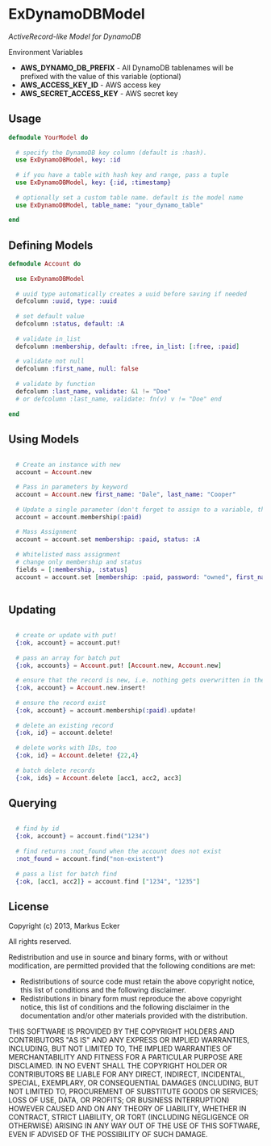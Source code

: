 ExDynamoDBModel
================================

*ActiveRecord-like Model for DynamoDB*

Environment Variables
- __AWS_DYNAMO_DB_PREFIX__ - All DynamoDB tablenames will be prefixed with the value of this variable (optional)
- __AWS_ACCESS_KEY_ID__ - AWS access key
- __AWS_SECRET_ACCESS_KEY__ - AWS secret key

Usage
-------------------------

```elixir
defmodule YourModel do
  
  # specify the DynamoDB key column (default is :hash). 
  use ExDynamoDBModel, key: :id
  
  # if you have a table with hash key and range, pass a tuple
  use ExDynamoDBModel, key: {:id, :timestamp}
  
  # optionally set a custom table name. default is the model name
  use ExDynamoDBModel, table_name: "your_dynamo_table"
  
end
```

Defining Models
-------------------------

```elixir
defmodule Account do
  
  use ExDynamoDBModel
  
  # uuid type automatically creates a uuid before saving if needed
  defcolumn :uuid, type: :uuid
  
  # set default value
  defcolumn :status, default: :A
  
  # validate in_list
  defcolumn :membership, default: :free, in_list: [:free, :paid]
  
  # validate not null
  defcolumn :first_name, null: false
  
  # validate by function
  defcolumn :last_name, validate: &1 != "Doe"
  # or defcolumn :last_name, validate: fn(v) v != "Doe" end
  
end
```

Using Models
-------------------------


```elixir

  # Create an instance with new
  account = Account.new

  # Pass in parameters by keyword
  account = Account.new first_name: "Dale", last_name: "Cooper"
  
  # Update a single parameter (don't forget to assign to a variable, the update does not happen in place..)
  account = account.membership(:paid)
  
  # Mass Assignment
  account = account.set membership: :paid, status: :A
  
  # Whitelisted mass assignment
  # change only membership and status
  fields = [:membership, :status]
  account = account.set [membership: :paid, password: "owned", first_name: "John"], fields
  
```

Updating
-------------------------


```elixir

  # create or update with put!
  {:ok, account} = account.put!
  
  # pass an array for batch put
  {:ok, accounts} = Account.put! [Account.new, Account.new]
  
  # ensure that the record is new, i.e. nothing gets overwritten in the DB
  {:ok, account} = Account.new.insert!
  
  # ensure the record exist
  {:ok, account} = account.membership(:paid).update!
  
  # delete an existing record
  {:ok, id} = account.delete!
  
  # delete works with IDs, too
  {:ok, id} = Account.delete! {22,4}
  
  # batch delete records
  {:ok, ids} = Account.delete [acc1, acc2, acc3]
```


Querying
-------------------------


```elixir

  # find by id
  {:ok, account} = account.find("1234")
  
  # find returns :not_found when the account does not exist
  :not_found = account.find("non-existent")
  
  # pass a list for batch find
  {:ok, [acc1, acc2]} = account.find ["1234", "1235"]
```


License
-------------------------
Copyright (c) 2013, Markus Ecker

All rights reserved.

Redistribution and use in source and binary forms, with or without modification, are permitted provided that the following conditions are met:

- Redistributions of source code must retain the above copyright notice, this list of conditions and the following disclaimer.
- Redistributions in binary form must reproduce the above copyright notice, this list of conditions and the following disclaimer in the documentation and/or other materials provided with the distribution.

THIS SOFTWARE IS PROVIDED BY THE COPYRIGHT HOLDERS AND CONTRIBUTORS "AS IS" AND ANY EXPRESS OR IMPLIED WARRANTIES, INCLUDING, BUT NOT LIMITED TO, THE IMPLIED WARRANTIES OF MERCHANTABILITY AND FITNESS FOR A PARTICULAR PURPOSE ARE DISCLAIMED. IN NO EVENT SHALL THE COPYRIGHT HOLDER OR CONTRIBUTORS BE LIABLE FOR ANY DIRECT, INDIRECT, INCIDENTAL, SPECIAL, EXEMPLARY, OR CONSEQUENTIAL DAMAGES (INCLUDING, BUT NOT LIMITED TO, PROCUREMENT OF SUBSTITUTE GOODS OR SERVICES; LOSS OF USE, DATA, OR PROFITS; OR BUSINESS INTERRUPTION) HOWEVER CAUSED AND ON ANY THEORY OF LIABILITY, WHETHER IN CONTRACT, STRICT LIABILITY, OR TORT (INCLUDING NEGLIGENCE OR OTHERWISE) ARISING IN ANY WAY OUT OF THE USE OF THIS SOFTWARE, EVEN IF ADVISED OF THE POSSIBILITY OF SUCH DAMAGE.



